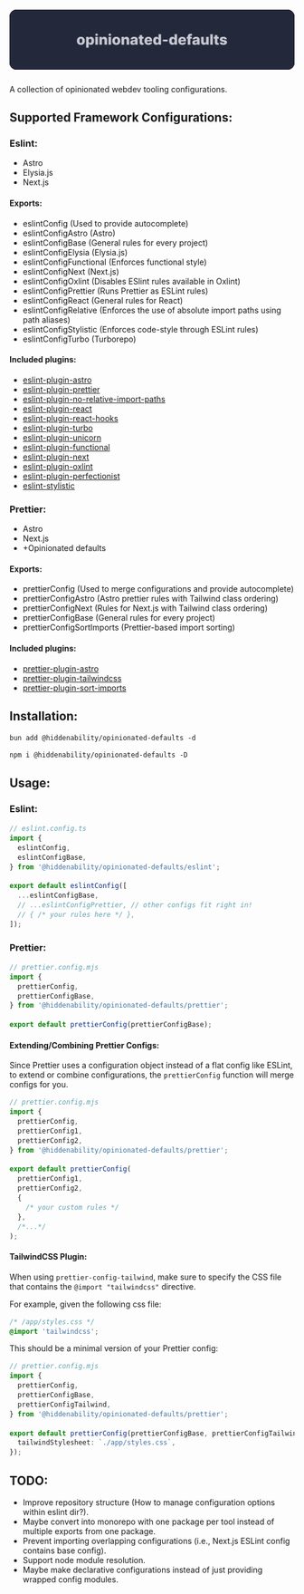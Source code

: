 # ![Banner](/assets/banner.svg)

A collection of opinionated webdev tooling configurations.

## Supported Framework Configurations:

### Eslint:

- Astro
- Elysia.js
- Next.js

#### Exports:

- eslintConfig (Used to provide autocomplete)
- eslintConfigAstro (Astro)
- eslintConfigBase (General rules for every project)
- eslintConfigElysia (Elysia.js)
- eslintConfigFunctional (Enforces functional style)
- eslintConfigNext (Next.js)
- eslintConfigOxlint (Disables ESlint rules available in Oxlint)
- eslintConfigPrettier (Runs Prettier as ESLint rules)
- eslintConfigReact (General rules for React)
- eslintConfigRelative (Enforces the use of absolute import paths using path aliases)
- eslintConfigStylistic (Enforces code-style through ESLint rules)
- eslintConfigTurbo (Turborepo)

#### Included plugins:

- [eslint-plugin-astro](https://github.com/ota-meshi/eslint-plugin-astro)
- [eslint-plugin-prettier](https://github.com/prettier/eslint-plugin-prettier)
- [eslint-plugin-no-relative-import-paths](https://github.com/MelvinVermeer/eslint-plugin-no-relative-import-paths)
- [eslint-plugin-react](https://github.com/jsx-eslint/eslint-plugin-react)
- [eslint-plugin-react-hooks](https://github.com/facebook/react/tree/main/packages/eslint-plugin-react-hooks)
- [eslint-plugin-turbo](https://github.com/vercel/turborepo/tree/main/packages/eslint-plugin-turbo)
- [eslint-plugin-unicorn](https://github.com/sindresorhus/eslint-plugin-unicorn)
- [eslint-plugin-functional](https://github.com/eslint-functional/eslint-plugin-functional)
- [eslint-plugin-next](https://github.com/vercel/next.js/tree/canary/packages/eslint-plugin-next)
- [eslint-plugin-oxlint](https://github.com/oxc-project/eslint-plugin-oxlint)
- [eslint-plugin-perfectionist](https://github.com/azat-io/eslint-plugin-perfectionist)
- [eslint-stylistic](https://github.com/eslint-stylistic/eslint-stylistic)

### Prettier:

- Astro
- Next.js
- +Opinionated defaults

#### Exports:

- prettierConfig (Used to merge configurations and provide autocomplete)
- prettierConfigAstro (Astro prettier rules with Tailwind class ordering)
- prettierConfigNext (Rules for Next.js with Tailwind class ordering)
- prettierConfigBase (General rules for every project)
- prettierConfigSortImports (Prettier-based import sorting)

#### Included plugins:

- [prettier-plugin-astro](https://github.com/withastro/prettier-plugin-astro)
- [prettier-plugin-tailwindcss](https://github.com/tailwindlabs/prettier-plugin-tailwindcss)
- [prettier-plugin-sort-imports](https://github.com/trivago/prettier-plugin-sort-imports)

## Installation:

```
bun add @hiddenability/opinionated-defaults -d
```

```
npm i @hiddenability/opinionated-defaults -D
```

## Usage:

### Eslint:

```ts
// eslint.config.ts
import {
  eslintConfig,
  eslintConfigBase,
} from '@hiddenability/opinionated-defaults/eslint';

export default eslintConfig([
  ...eslintConfigBase,
  // ...eslintConfigPrettier, // other configs fit right in!
  // { /* your rules here */ },
]);
```

### Prettier:

```ts
// prettier.config.mjs
import {
  prettierConfig,
  prettierConfigBase,
} from '@hiddenability/opinionated-defaults/prettier';

export default prettierConfig(prettierConfigBase);
```

#### Extending/Combining Prettier Configs:

Since Prettier uses a configuration object instead of a flat config like ESLint, to extend or combine configurations, the `prettierConfig` function will merge configs for you.

```ts
// prettier.config.mjs
import {
  prettierConfig,
  prettierConfig1,
  prettierConfig2,
} from '@hiddenability/opinionated-defaults/prettier';

export default prettierConfig(
  prettierConfig1,
  prettierConfig2,
  {
    /* your custom rules */
  },
  /*...*/
);
```

#### TailwindCSS Plugin:

When using `prettier-config-tailwind`, make sure to specify the CSS file that contains the `@import "tailwindcss"` directive.

For example, given the following css file:

```css
/* /app/styles.css */
@import 'tailwindcss';
```

This should be a minimal version of your Prettier config:

```ts
// prettier.config.mjs
import {
  prettierConfig,
  prettierConfigBase,
  prettierConfigTailwind,
} from '@hiddenability/opinionated-defaults/prettier';

export default prettierConfig(prettierConfigBase, prettierConfigTailwind, {
  tailwindStylesheet: `./app/styles.css`,
});
```


## TODO:

- Improve repository structure (How to manage configuration options within eslint dir?).
- Maybe convert into monorepo with one package per tool instead of multiple exports from one package.
- Prevent importing overlapping configurations (i.e., Next.js ESLint config contains base config).
- Support node module resolution.
- Maybe make declarative configurations instead of just providing wrapped config modules.
